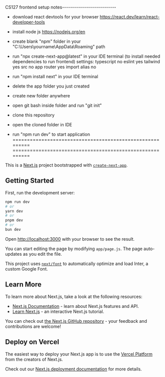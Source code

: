 CS127 frontend 
setup notes---------------------------
- download react devtools for your browser https://react.dev/learn/react-developer-tools
- install node js https://nodejs.org/en
- create blank "npm" folder in your "C:\Users\yourname\AppData\Roaming" path
- run "npx create-next-app@latest" in your IDE terminal (to install needed dependencies to run frontend)
settings:
typescript no
eslint yes
tailwind yes
src no
app router yes
import alias no
- run "npm install next" in your IDE terminal
- delete the app folder you just created

- create new folder anywhere
- open git bash inside folder and run "git init"
- clone this repository
- open the cloned folder in IDE
- run "npm run dev" to start application
=========================================================
=========================================================

This is a [Next.js](https://nextjs.org/) project bootstrapped with [`create-next-app`](https://github.com/vercel/next.js/tree/canary/packages/create-next-app).

## Getting Started

First, run the development server:

```bash
npm run dev
# or
yarn dev
# or
pnpm dev
# or
bun dev
```

Open [http://localhost:3000](http://localhost:3000) with your browser to see the result.

You can start editing the page by modifying `app/page.js`. The page auto-updates as you edit the file.

This project uses [`next/font`](https://nextjs.org/docs/basic-features/font-optimization) to automatically optimize and load Inter, a custom Google Font.

## Learn More

To learn more about Next.js, take a look at the following resources:

- [Next.js Documentation](https://nextjs.org/docs) - learn about Next.js features and API.
- [Learn Next.js](https://nextjs.org/learn) - an interactive Next.js tutorial.

You can check out [the Next.js GitHub repository](https://github.com/vercel/next.js/) - your feedback and contributions are welcome!

## Deploy on Vercel

The easiest way to deploy your Next.js app is to use the [Vercel Platform](https://vercel.com/new?utm_medium=default-template&filter=next.js&utm_source=create-next-app&utm_campaign=create-next-app-readme) from the creators of Next.js.

Check out our [Next.js deployment documentation](https://nextjs.org/docs/deployment) for more details.
